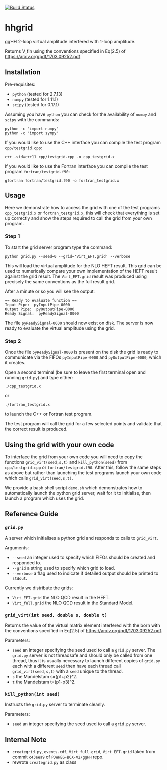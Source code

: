 [![Build Status](https://travis-ci.org/mppmu/hhgrid.svg?branch=master)](https://travis-ci.org/mppmu/hhgrid)

# hhgrid

ggHH 2-loop virtual amplitude interfered with 1-loop amplitude.

Returns V_fin using the conventions specified in Eq(2.5) of https://arxiv.org/pdf/1703.09252.pdf

## Installation

Pre-requisites:
* `python` (tested for 2.7.13)
* `numpy` (tested for 1.11.1)
* `scipy` (tested for 0.17.1)

Assuming you have `python` you can check for the availability of `numpy` and `scipy` with the commands:
```shell
python -c "import numpy"
python -c "import sympy"
```

If you would like to use the C++ interface you can compile the test program `cpp/testgrid.cpp`:
```shell
c++ -std=c++11 cpp/testgrid.cpp -o cpp_testgrid.x
```

If you would like to use the Fortran interface you can compile the test program `fortran/testgrid.f90`:
```shell
gfortran fortran/testgrid.f90 -o fortran_testgrid.x
```

## Usage

Here we demonstrate how to access the grid with one of the test programs `cpp_testgrid.x` or `fortran_testgrid.x`,
this will check that everything is set up correctly and show the steps required to call the grid from your own program.

### Step 1

To start the grid server program type the command:
```shell
python grid.py --seed=0 --grid='Virt_EFT.grid' --verbose
```
This will load the virtual amplitude for the NLO HEFT result. 
This grid can be used to numerically compare your own implementation of the HEFT result against the grid result. 
The `Virt_EFT.grid` result was produced using precisely the same conventions as the full result grid.

After a minute or so you will see the output:
```shell
== Ready to evaluate function ==
Input Pipe:  pyInputPipe-0000
Output Pipe:  pyOutputPipe-0000
Ready Signal:  pyReadySignal-0000
```

The file `pyReadySignal-0000` should now exist on disk. 
The server is now ready to evaluate the virtual amplitude using the grid.

### Step 2

Once the file `pyReadySignal-0000` is present on the disk the grid is ready to communicate via the FIFOs `pyInputPipe-0000` and `pyOutputPipe-0000`, which it creates.

Open a second terminal (be sure to leave the first terminal open and running `grid.py`) and type either:
```shell
./cpp_testgrid.x
```
or
```shell
./fortran_testgrid.x
```
to launch the C++ or Fortran test program.

The test program will call the grid for a few selected points and validate that the correct result is produced. 

## Using the grid with your own code

To interface the grid from your own code you will need to copy the functions `grid_virt(seed,s,t)` and `kill_python(seed)` from `cpp/testgrid.cpp` or `fortran/testgrid.f90`. After this, follow the same steps as above but rather than launching the test programs launch your own code which calls `grid_virt(seed,s,t)`.

We provide a bash shell script `demo.sh` which demonstrates how to automatically launch the python grid server, wait for it to initialise, then launch a program which uses the grid.

## Reference Guide

### `grid.py`

A server which initialises a python grid and responds to calls to `grid_virt`.

Arguments:
* `--seed` an integer used to specify which FIFOs should be created and responded to. 
* `--grid` a string used to specify which grid to load. 
* `--verbose` a flag used to indicate if detailed output should be printed to `stdout`.

Currently we distribute the grids:
* `Virt_EFT.grid` the NLO QCD result in the HEFT.
* `Virt_full.grid` the NLO QCD result in the Standard Model.

### `grid_virt(int seed, double s, double t)`

Returns the value of the virtual matrix element interfered with the born with the conventions specified in Eq(2.5) of https://arxiv.org/pdf/1703.09252.pdf.

Parameters:
* `seed` an integer specifying the seed used to call a `grid.py` server. The `grid.py` server is not threadsafe and should only be called from one thread, thus it is usually necessary to launch different copies of `grid.py` each with a different `seed` then have each thread call `grid_virt(seed,s,t)` with a `seed` unique to the thread.
* `s` the Mandelstam s=(p1+p2)^2.
* `t` the Mandelstam t=(p1-p3)^2.

### `kill_python(int seed)`

Instructs the `grid.py` server to terminate cleanly.

Parameters:
* `seed` an integer specifying the seed used to call a `grid.py` server.

## Internal Note

* `creategrid.py`, `events.cdf`, `Virt_full.grid`, `Virt_EFT.grid` taken from commit `c43eea9` of `POWHEG-BOX-V2/ggHH` repo.
* rewrote `creategrid.py` as class
